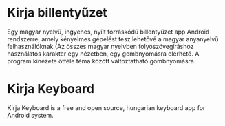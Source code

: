 ﻿<h1>Kirja billentyűzet</h1>

Egy magyar nyelvű, ingyenes, nyílt forráskódú billentyűzet app Android rendszerre, amely kényelmes gépelést tesz lehetővé a magyar anyanyelvű felhasználóknak (Az összes magyar nyelvben folyószövegíráshoz használatos karakter egy nézetben, egy gombnyomásra elérhető. A program kinézete ötféle téma között változtatható gombnyomásra.

<h1>Kirja Keyboard</h1>

Kirja Keyboard is a free and open source, hungarian keyboard app for Android system. 